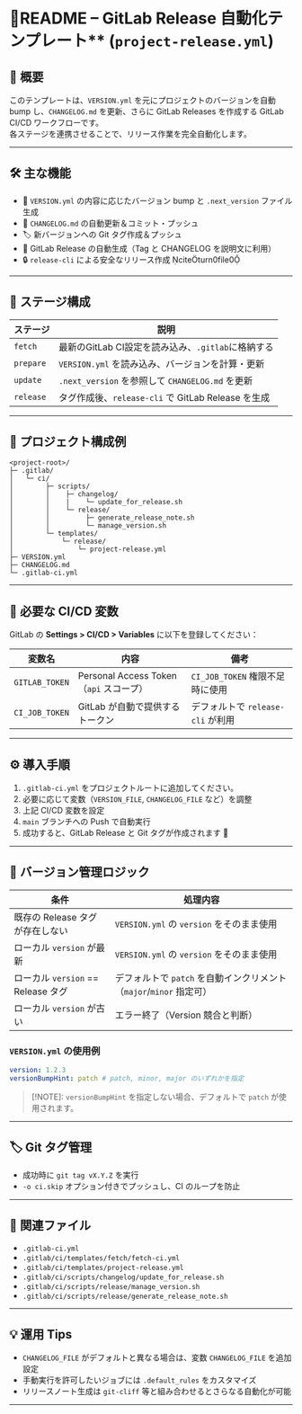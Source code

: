 # 📘README – GitLab Release 自動化テンプレート** (`project-release.yml`)

## 🚀 概要

このテンプレートは、`VERSION.yml` を元にプロジェクトのバージョンを自動 bump し、`CHANGELOG.md` を更新、さらに GitLab Releases を作成する GitLab CI/CD ワークフローです。  
各ステージを連携させることで、リリース作業を完全自動化します。

---

## 🛠️ 主な機能

- 🔄 `VERSION.yml` の内容に応じたバージョン bump と `.next_version` ファイル生成  
- 📝 `CHANGELOG.md` の自動更新＆コミット・プッシュ  
- 🏷️ 新バージョンへの Git タグ作成＆プッシュ  
- 🚀 GitLab Release の自動生成（Tag と CHANGELOG を説明文に利用）  
- 🔒 `release-cli` による安全なリリース作成 citeturn0file0

---

## 🧩 ステージ構成

| ステージ  | 説明                                               |
| --------- | -------------------------------------------------- |
| `fetch`   | 最新のGitLab CI設定を読み込み、`.gitlab`に格納する |
| `prepare` | `VERSION.yml` を読み込み、バージョンを計算・更新   |
| `update`  | `.next_version` を参照して `CHANGELOG.md` を更新   |
| `release` | タグ作成後、`release-cli` で GitLab Release を生成 |

---

## 📁 プロジェクト構成例

```text
<project-root>/
├─ .gitlab/
│   └─ ci/
│        ├─ scripts/
│        │    ├─ changelog/
│        │    |    └─ update_for_release.sh
│        │    └─ release/
│        │         ├─ generate_release_note.sh
│        │         └─ manage_version.sh
│        └─ templates/
│            └─ release/
│                └─ project-release.yml
├─ VERSION.yml
├─ CHANGELOG.md
└─ .gitlab-ci.yml
```

---

## 🔐 必要な CI/CD 変数

GitLab の **Settings > CI/CD > Variables** に以下を登録してください：

| 変数名         | 内容                                    | 備考                              |
| -------------- | --------------------------------------- | --------------------------------- |
| `GITLAB_TOKEN` | Personal Access Token（`api` スコープ） | `CI_JOB_TOKEN` 権限不足時に使用   |
| `CI_JOB_TOKEN` | GitLab が自動で提供するトークン         | デフォルトで `release-cli` が利用 |

---

## ⚙️ 導入手順

1. `.gitlab-ci.yml` をプロジェクトルートに追加してください。
2. 必要に応じて変数（`VERSION_FILE`, `CHANGELOG_FILE` など）を調整  
3. 上記 CI/CD 変数を設定  
4. `main` ブランチへの Push で自動実行  
5. 成功すると、GitLab Release と Git タグが作成されます 🎉

---

## 🔁 バージョン管理ロジック

| 条件                               | 処理内容                                                            |
| ---------------------------------- | ------------------------------------------------------------------- |
| 既存の Release タグが存在しない    | `VERSION.yml` の `version` をそのまま使用                           |
| ローカル `version` が最新          | `VERSION.yml` の `version` をそのまま使用                           |
| ローカル `version` == Release タグ | デフォルトで `patch` を自動インクリメント（`major`/`minor` 指定可） |
| ローカル `version` が古い          | エラー終了（Version 競合と判断）                                    |

### `VERSION.yml` の使用例

```yaml
version: 1.2.3
versionBumpHint: patch # patch, minor, major のいずれかを指定
```

>[!NOTE]:
> `versionBumpHint` を指定しない場合、デフォルトで `patch` が使用されます。

---

## 🏷️ Git タグ管理

- 成功時に `git tag vX.Y.Z` を実行  
- `-o ci.skip` オプション付きでプッシュし、CI のループを防止  

---

## 📎 関連ファイル

- `.gitlab-ci.yml`
- `.gitlab/ci/templates/fetch/fetch-ci.yml`
- `.gitlab/ci/templates/project-release.yml`  
- `.gitlab/ci/scripts/changelog/update_for_release.sh`  
- `.gitlab/ci/scripts/release/manage_version.sh`  
- `.gitlab/ci/scripts/release/generate_release_note.sh`  

---

## 💡 運用 Tips

- `CHANGELOG_FILE` がデフォルトと異なる場合は、変数 `CHANGELOG_FILE` を追加設定  
- 手動実行を許可したいジョブには `.default_rules` をカスタマイズ  
- リリースノート生成は `git-cliff` 等と組み合わせるとさらなる自動化が可能  

---
